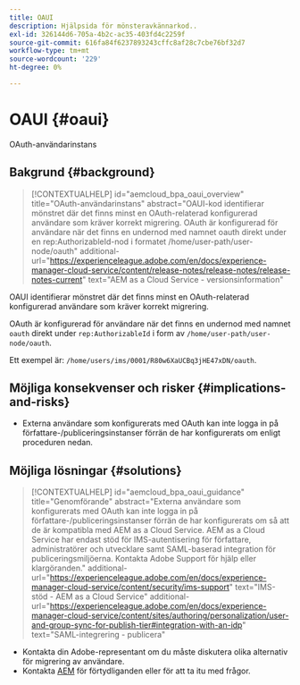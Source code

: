 ```yaml
---
title: OAUI
description: Hjälpsida för mönsteravkännarkod..
exl-id: 326144d6-705a-4b2c-ac35-403fd4c2259f
source-git-commit: 616fa84f6237893243cffc8af28c7cbe76bf32d7
workflow-type: tm+mt
source-wordcount: '229'
ht-degree: 0%

---
```


# OAUI {#oaui}

OAuth-användarinstans

## Bakgrund {#background}

>[!CONTEXTUALHELP]
>id="aemcloud_bpa_oaui_overview"
>title="OAuth-användarinstans"
>abstract="OAUI-kod identifierar mönstret där det finns minst en OAuth-relaterad konfigurerad användare som kräver korrekt migrering. OAuth är konfigurerad för användare när det finns en undernod med namnet oauth direkt under en rep:AuthorizableId-nod i formatet /home/user-path/user-node/oauth"
>additional-url="https://experienceleague.adobe.com/en/docs/experience-manager-cloud-service/content/release-notes/release-notes/release-notes-current" text="AEM as a Cloud Service - versionsinformation"

OAUI identifierar mönstret där det finns minst en OAuth-relaterad konfigurerad användare som kräver korrekt migrering.

OAuth är konfigurerad för användare när det finns en undernod med namnet `oauth` direkt under `rep:AuthorizableId` i form av `/home/user-path/user-node/oauth`.

Ett exempel är: `/home/users/ims/0001/R80w6XaUCBq3jHE47xDN/oauth`.

## Möjliga konsekvenser och risker {#implications-and-risks}

* Externa användare som konfigurerats med OAuth kan inte logga in på författare-/publiceringsinstanser förrän de har konfigurerats om enligt proceduren nedan.

## Möjliga lösningar {#solutions}

>[!CONTEXTUALHELP]
>id="aemcloud_bpa_oaui_guidance"
>title="Genomförande"
>abstract="Externa användare som konfigurerats med OAuth kan inte logga in på författare-/publiceringsinstanser förrän de har konfigurerats om så att de är kompatibla med AEM as a Cloud Service. AEM as a Cloud Service har endast stöd för IMS-autentisering för författare, administratörer och utvecklare samt SAML-baserad integration för publiceringsmiljöerna. Kontakta Adobe Support för hjälp eller klargöranden."
>additional-url="https://experienceleague.adobe.com/en/docs/experience-manager-cloud-service/content/security/ims-support" text="IMS-stöd - AEM as a Cloud Service"
>additional-url="https://experienceleague.adobe.com/en/docs/experience-manager-cloud-service/content/sites/authoring/personalization/user-and-group-sync-for-publish-tier#integration-with-an-idp" text="SAML-integrering - publicera"

* Kontakta din Adobe-representant om du måste diskutera olika alternativ för migrering av användare.
* Kontakta [AEM](https://helpx.adobe.com/enterprise/using/support-for-experience-cloud.html) för förtydliganden eller för att ta itu med frågor.

